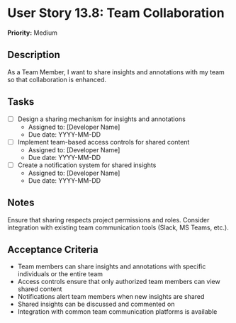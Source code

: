 # User Story 13.8: Team Collaboration

**Priority:** Medium

## Description
As a Team Member, I want to share insights and annotations with my team so that collaboration is enhanced.

## Tasks
- [ ] Design a sharing mechanism for insights and annotations
  - Assigned to: [Developer Name]
  - Due date: YYYY-MM-DD
- [ ] Implement team-based access controls for shared content
  - Assigned to: [Developer Name]
  - Due date: YYYY-MM-DD
- [ ] Create a notification system for shared insights
  - Assigned to: [Developer Name]
  - Due date: YYYY-MM-DD

## Notes
Ensure that sharing respects project permissions and roles. Consider integration with existing team communication tools (Slack, MS Teams, etc.).

## Acceptance Criteria
- Team members can share insights and annotations with specific individuals or the entire team
- Access controls ensure that only authorized team members can view shared content
- Notifications alert team members when new insights are shared
- Shared insights can be discussed and commented on
- Integration with common team communication platforms is available